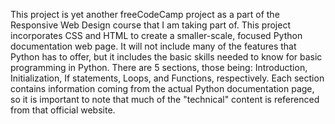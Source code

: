 This project is yet another freeCodeCamp project as a part of the Responsive Web Design course that I am taking part of. This project incorporates CSS and HTML to create a smaller-scale, focused Python documentation web page. It will not include many of the features that Python has to offer, but it includes the basic skills needed to know for basic programming in Python. There are 5 sections, those being: Introduction, Initialization, If statements, Loops, and Functions, respectively. Each section contains information coming from the actual Python documentation page, so it is important to note that much of the "technical" content is referenced from that official website.